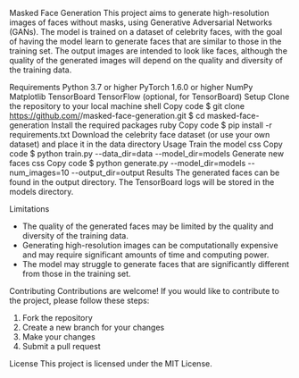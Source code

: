 Masked Face Generation
This project aims to generate high-resolution images of faces without masks, using Generative Adversarial Networks (GANs). The model is trained on a dataset of celebrity faces, with the goal of having the model learn to generate faces that are similar to those in the training set. The output images are intended to look like faces, although the quality of the generated images will depend on the quality and diversity of the training data.

Requirements
Python 3.7 or higher
PyTorch 1.6.0 or higher
NumPy
Matplotlib
TensorBoard
TensorFlow (optional, for TensorBoard)
Setup
Clone the repository to your local machine
shell
Copy code
$ git clone https://github.com/<username>/masked-face-generation.git
$ cd masked-face-generation
Install the required packages
ruby
Copy code
$ pip install -r requirements.txt
Download the celebrity face dataset (or use your own dataset) and place it in the data directory
Usage
Train the model
css
Copy code
$ python train.py --data_dir=data --model_dir=models
Generate new faces
css
Copy code
$ python generate.py --model_dir=models --num_images=10 --output_dir=output
Results
The generated faces can be found in the output directory. The TensorBoard logs will be stored in the models directory.

Limitations
- The quality of the generated faces may be limited by the quality and diversity of the training data.
- Generating high-resolution images can be computationally expensive and may require significant amounts of time and computing power.
- The model may struggle to generate faces that are significantly different from those in the training set.
  
Contributing
Contributions are welcome! If you would like to contribute to the project, please follow these steps:

1. Fork the repository
2. Create a new branch for your changes
3. Make your changes
4. Submit a pull request
  
License
This project is licensed under the MIT License.
